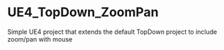 # UE4_TopDown_ZoomPan
Simple UE4 project that extends the default TopDown project to include zoom/pan with mouse
